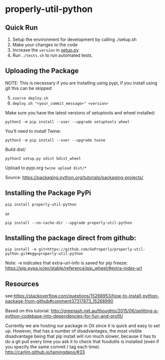 # properly-util-python


## Quick Run

1. Setup the environment for development by calling ./setup.sh
2. Make your changes to the code
3. Increase the `version` in [setup.py](https://github.com/GoProperly/properly-util-python/blob/master/setup.py#L8)
4. Run `./tests.sh` to run automated tests.



## Uploading the Package

NOTE: This is necessary if you are Installing using pypi, if you install using git this can be skipped

5. `source deploy.sh`
6.  `deploy.sh "<your_commit_message>" <version>`

Make sure you have the latest versions of setuptools and wheel installed:

`python3 -m pip install --user --upgrade setuptools wheel`

You’ll need to install Twine:

`python3 -m pip install --user --upgrade twine`

Build dist/

`python3 setup.py sdist bdist_wheel`

Upload to pypi.org
`twine upload dist/*`

Source: https://packaging.python.org/tutorials/packaging-projects/


## Installing the Package PyPi

`pip install properly-util-python`

or

`pip install --no-cache-dir --upgrade properly-util-python`

## Installing the package direct from github: 


`pip install -e git+https://github.com/GoProperly/properly-util-python.git#egg=properly-util-python`

Note: -e indicates that extra-url-info is saved for pip freeze: https://pip.pypa.io/en/stable/reference/pip_wheel/#extra-index-url


## Resources

see:https://stackoverflow.com/questions/15268953/how-to-install-python-package-from-github#comment37317873_15268990

Based on this tutorial:
http://greenash.net.au/thoughts/2015/06/splitting-a-python-codebase-into-dependencies-for-fun-and-profit/

Currently we are hosting our package in Git since it is quick and easy to set up.
However, that has a number of disadvantages, the most visible disadvantage being that pip install will run much slower, because it has to do a git pull every time you ask it to check that foodutils is installed (even if you specify the same commit / tag each time).
http://carljm.github.io/tamingdeps/#33